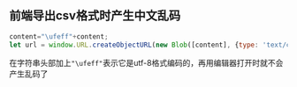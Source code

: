 ## 前端导出csv格式时产生中文乱码

```js
content="\ufeff"+content;
let url = window.URL.createObjectURL(new Blob([content], {type: 'text/csv, charset = utf-8'}));
```
在字符串头部加上`"\ufeff"`表示它是utf-8格式编码的，再用编辑器打开时就不会产生乱码了

